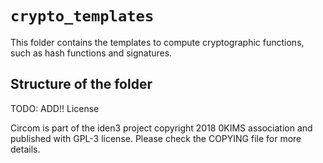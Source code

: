 # `crypto_templates`

This folder contains the templates to compute cryptographic functions, such as hash functions and signatures. 

## Structure of the folder

TODO: ADD!!
License

Circom is part of the iden3 project copyright 2018 0KIMS association and published with GPL-3 license. Please check the COPYING file for more details.